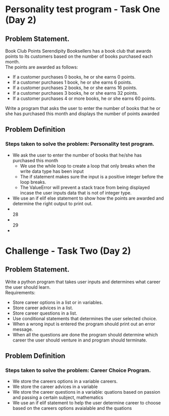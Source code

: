 <h1>Personality test program - Task One (Day 2)</h1>
<h2>Problem Statement.</h2>

<p>Book Club Points Serendipity Booksellers has a book club that awards points to its customers based on the number of books purchased each month.<br>
The points are awarded as follows:<br>
<ul>
<li>If a customer purchases 0 books, he or she earns 0 points.</li> 
<li>If a customer purchases 1 book, he or she earns 6 points.</li>
<li>If a customer purchases 2 books, he or she earns 16 points.</li>
<li>If a customer purchases 3 books, he or she earns 32 points.</li>
<li>If a customer purchases 4 or more books, he or she earns 60 points.</li>
</ul>
Write a program that asks the user to enter the number of books that he or she has purchased this month and displays the number of points awarded
</p>

<h2>Problem Definition</h2>
<h3>Steps taken to solve the problem: Personality test program.</h3>
<ul>
<li>We ask the user to enter the number of books that he/she has purchased this month
<ul>
<li>We use the while loop to create a loop that only breaks when the write data type has been input</li>
<li>The if statement makes sure the input is a positive integer before the loop breaks.</li>
<li>The ValueError will prevent a stack trace from being displayed incase the user inputs data that is not of integer type.</li>
</ul>
</li>
<li>We use an if elif else statement to show how the points are awarded and determine the right output to print out.</li><li></li>
28
<li></li>
29
<li></li>
</ul>


<h1>Challenge - Task Two (Day 2)</h1>
<h2>Problem Statement.</h2>
<p>Write a python program that takes user inputs and determines what career the user should learn.<br>
Requirements:<br>
<ul>
<li>Store career options in a list or in variables.</li>
<li>Store career advices in a list.</li>
<li>Store career questions in a list.</li>
<li>Use conditional statements that determines the user selected choice.</li>
<li>When a wrong input is entered the program should print out an error message.</li>
<li>When all the questions are done the program should determine which career the user should venture in and program should terminate.</li>
</ul>
</p>

<h2>Problem Definition</h2>
<h3>Steps taken to solve the problem: Career Choice Program.</h3>
<ul>
<li>We store the careers options in a variable careers.</li>
<li>We store the career advices in a variable</li>
<li>We store the career questions in a variable: quations based on passion and passing a certain subject, mathematics</li>
<li>We use an if elif statement to help the user determine career to choose based on the careers options avaialable and the quations</li>
</ul>



